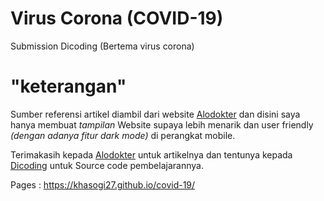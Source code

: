 # Virus Corona (COVID-19)

Submission Dicoding (Bertema virus corona)

# "keterangan"

Sumber referensi artikel diambil dari website [Alodokter](https://www.alodokter.com/) dan disini saya hanya membuat _tampilan_ Website supaya lebih menarik dan user friendly _(dengan adanya fitur dark mode)_ di perangkat mobile.

Terimakasih kepada [Alodokter](https://www.alodokter.com/) untuk artikelnya dan tentunya kepada [Dicoding](https://www.dicoding.com/) untuk Source code pembelajarannya.

Pages : https://khasogi27.github.io/covid-19/
